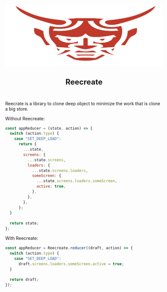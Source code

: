 <div style="display: flex; justify-content: center; flex-direction: column; font-size: 24px;">
    <img src="./icon.svg" height="200px">
    <h4 align="center"> Reecreate </h4>
</div>

Reecrate is a library to clone deep object to minimize the work that is clone a big store.

Without Reecreate:

```js
const appReducer = (state, action) => {
  switch (action.type) {
    case "SET_DEEP_LOAD":
      return {
        ...state,
        screens: {
          ...state.screens,
          loaders: {
            ...state.screens.loaders,
            someScreen: {
              ...state.screens.loaders.someScreen,
              active: true,
            },
          },
        },
      };
  }

  return state;
};
```

With Reecreate:

```js
const appReducer = Reecreate.reducer((draft, action) => {
  switch (action.type) {
    case "SET_DEEP_LOAD":
      draft.screens.loaders.someScreen.active = true;
  }

  return draft;
});
```
